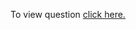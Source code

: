 To view question <a href="https://practice.geeksforgeeks.org/problems/largest-subarray-with-0-sum/1" target="_blank">click here.</a>